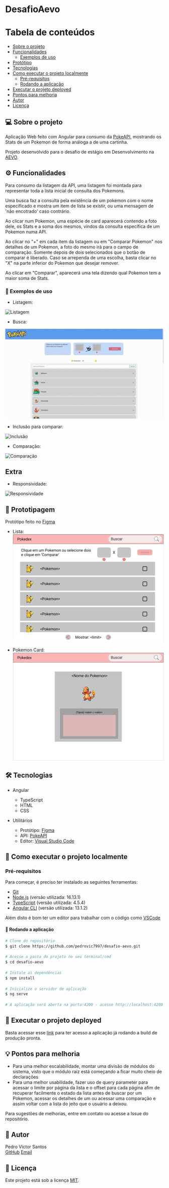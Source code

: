 # DesafioAevo

Tabela de conteúdos
=================
<!--ts-->
   * [Sobre o projeto](#-sobre-o-projeto)
   * [Funcionalidades](#-funcionalidades)
     * [Exemplos de uso](#-exemplos-de-uso)
   * [Protótipo](#-prototipagem)
   * [Tecnologias](#-tecnologias)
   * [Como executar o projeto localmente](#-como-executar-o-projeto-localmente)
     * [Pré-requisitos](#pré-requisitos)
     * [Rodando a aplicação](#-rodando-a-aplicação)
   * [Executar o projeto deployed](#-executar-o-projeto-deployed)
   * [Pontos para melhoria](#-pontos-para-melhoria)
   * [Autor](#-autor)
   * [Licença](#user-content--licença)
<!--te-->

## 💻 Sobre o projeto

Aplicação Web feito com Angular para consumo da [PokeAPI](https://pokeapi.co/docs/v2), mostrando os Stats de um Pokemon de forma análoga a de uma cartinha.

Projeto desenvolvido para o desafio de estágio em Desenvolvimento na [AEVO](https://aevo.com.br/).

## ⚙️ Funcionalidades

Para consumo da listagem da API, uma listagem foi montada para representar toda a lista inicial de consulta dos Pokemons.

Uma busca faz a consulta pela existência de um pokemon com o nome especificado e mostra um item de lista se existir, ou uma mensagem de 'não encotrado' caso contrário.

Ao clicar num Pokemon, uma espécie de card aparecerá contendo a foto dele, os Stats e a soma dos mesmos, vindos da consulta específica de um Pokemon numa API.

Ao clicar no "+" em cada item da listagem ou em "Comparar Pokemon" nos detalhes de um Pokemon, a foto do mesmo irá para o campo de comparação. Somente depois de dois selecionados que o botão de comparar é liberado. Caso se arrependa de uma escolha, basta clicar no "X" na parte inferior do Pokemon que desejar remover.

Ao clicar em "Comparar", aparecerá uma tela dizendo qual Pokemon tem a maior soma de Stats.

### 🔎 Exemplos de uso

- Listagem:

![Listagem](https://github.com/pedrovic7997/desafio-aevo/blob/master/media_doc/Listagem.gif "Listagem")

- Busca:

![Busca](https://github.com/pedrovic7997/desafio-aevo/blob/master/media_doc/Busca.gif "Busca")

- Inclusão para comparar:

![Inclusão](https://github.com/pedrovic7997/desafio-aevo/blob/master/media_doc/Inclusao_Comparar.gif "Inclusão")

- Comparação:

![Comparação](https://github.com/pedrovic7997/desafio-aevo/blob/master/media_doc/Comparacoes.gif "Comparação")

## Extra

- Responsividade:

![Responsividade](https://github.com/pedrovic7997/desafio-aevo/blob/master/media_doc/Responsividade.gif "Responsividade")

## 🎨 Prototipagem

Protótipo feito no [Figma](https://www.figma.com/file/VZ6sQKQ4hAlBiTld6ufDWT/Pokedex?node-id=0%3A1)

- Lista:
![Lista Figma](https://github.com/pedrovic7997/desafio-aevo/blob/master/media_doc/Prototipo_figma_lista.png "Lista Figma")

- Pokemon Card:
![Pokemon Figma](https://github.com/pedrovic7997/desafio-aevo/blob/master/media_doc/Prototipo_figma_pokemon.png "Pokemon Figma")

## 🛠 Tecnologias

- Angular
  - TypeScript
  - HTML
  - CSS

- Utilitários
  - Protótipo: [Figma](https://www.figma.com/file/VZ6sQKQ4hAlBiTld6ufDWT/Pokedex?node-id=0%3A1)
  - API: [PokeAPI](https://pokeapi.co/docs/v2)
  - Editor: [Visual Studio Code](https://code.visualstudio.com/)

## 🚀 Como executar o projeto localmente

### Pré-requisitos

Para começar, é preciso ter instalado as seguintes ferramentas:
 - [Git](https://git-scm.com)
 - [Node.js](https://nodejs.org/en/) (versão utilizada: 16.13.1)
 - [TypeScript](https://www.npmjs.com/package/typescript) (versão utilizada: 4.5.4)
 - [Angular CLI](https://angular.io/guide/setup-local) (versão utilizada: 13.1.2)

Além disto é bom ter um editor para trabalhar com o código como [VSCode](https://code.visualstudio.com/)

#### 🧭 Rodando a aplicação

```bash
# Clone do repositório
$ git clone https://github.com/pedrovic7997/desafio-aevo.git

# Acesse a pasta do projeto no seu terminal/cmd
$ cd desafio-aevo

# Instale as dependências
$ npm install

# Inicialize o servidor de aplicação
$ ng serve

# A aplicação será aberta na porta:4200 - acesse http://localhost:4200 no navegador de internet
```

## 🚀 Executar o projeto deployed

Basta acessar esse [link](https://pedrovic7997.github.io/desafio-aevo/) para ter acesso a aplicação já rodando a build de produção pronta.

## 💡 Pontos para melhoria

- Para uma melhor escalabilidade, montar uma divisão de módulos do sistema, visto que o módulo raiz está começando a ficar muito cheio de declarações
- Para uma melhor usabilidade, fazer uso de query parameter para acessar o limite por página da lista e o offset para cada página afim de recuperar facilmente o estado da lista antes de buscar por um Pokemon, acessar os detalhes de um ou acessar uma comparação e assim voltar com a lista do jeito que o usuário a deixou.

Para sugestões de melhorias, entre em contato ou acesse a Issue do repositório.

## 🦸 Autor

Pedro Victor Santos  
[GitHub](https://github.com/pedrovic7997)
[Email](mailto:pedrovictor6974@gmail.com)

## 📝 Licença

Este projeto está sob a licença [MIT](./LICENSE).
